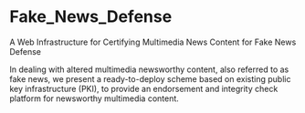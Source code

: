 # Fake_News_Defense
 A Web Infrastructure for Certifying Multimedia News Content for Fake News Defense

In dealing with altered multimedia newsworthy content, also referred to as fake news, we present a ready-to-deploy scheme based on existing public key infrastructure (PKI), to provide an endorsement and integrity check platform for newsworthy multimedia content.  

